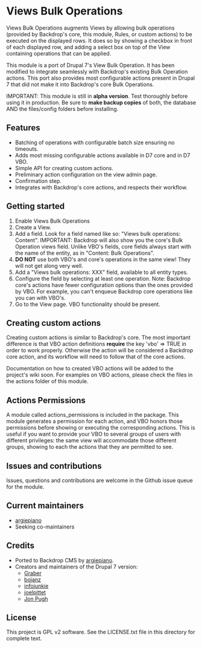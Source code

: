 # Views Bulk Operations

Views Bulk Operations augments Views by allowing bulk operations
(provided by Backdrop's core, this module, Rules, or custom actions) to be 
executed on the displayed rows.
It does so by showing a checkbox in front of each displayed row, and adding a
select box on top of the View containing operations that can be applied.

This module is a port of Drupal 7's View Bulk Operation. It has been modified to
integrate seamlessly with Backdrop's existing Bulk Operation actions. This port 
also provides most configurable actions present in Drupal 7 that did not make it
into Backdrop's core Bulk Operations. 

IMPORTANT: This module is still in **alpha version**. Test thoroughly before using
it in production. Be sure to **make backup copies** of both, the database AND 
the files/config folders before installing. 

## Features

- Batching of operations with configurable batch size ensuring no timeouts.
- Adds most missing configurable actions available in D7 core and in D7 VBO. 
- Simple API for creating custom actions.
- Preliminary action configuration on the view admin page.
- Confirmation step.
- Integrates with Backdrop's core actions, and respects their workflow.

## Getting started

1. Enable Views Bulk Operations
2. Create a View.
3. Add a field. Look for a field named like so: "Views bulk operations: Content". IMPORTANT: Backdrop will also show you the core's Bulk Operation views field. Unlike VBO's fields, core fields always start with the name of the entity, as in "Content: Bulk Operations". 
3. **DO NOT** use both VBO's and core's operations in the same view! They will not get along very well.
4. Add a "Views bulk operations: XXX" field, available to all entity types.
5. Configure the field by selecting at least one operation. Note: Backdrop core's actions have fewer configuration options than the ones provided by VBO. For example, you can't enqueue Backdrop core operations like you can with VBO's.
6. Go to the View page. VBO functionality should be present.

## Creating custom actions

Creating custom actions is similar to Backdrop's core. The most important difference is that VBO action definitions **require** the key 'vbo' =>  TRUE in order to work properly. Otherwise the action will be considered a Backdrop core action, and its workflow will need to follow that of the core actions.

Documentation on how to created VBO actions will be added to the project's wiki soon. For examples on VBO actions, please check the files in the actions folder of this module. 

## Actions Permissions

A module called actions_permissions is included in the package. This module generates a permission for each action, and VBO honors those permissions before showing or executing the corresponding actions. This is useful if you want to provide your VBO to several groups of users with different privileges: the same view will accommodate those different groups, showing to each the actions that they are permitted to see.

## Issues and contributions

Issues, questions and contributions are welcome in the Github issue queue for the module.

## Current maintainers

- [argiepiano](https://github.com/argiepiano)
- Seeking co-maintainers

## Credits

- Ported to Backdrop CMS by [argiepiano](https://github.com/argiepiano).
- Creators and maintainers of the Drupal 7 version:
  - [Graber](https://www.drupal.org/u/graber)
  - [bojanz](https://www.drupal.org/u/bojanz)
  - [infojunkie](https://www.drupal.org/u/infojunkie)
  - [joelpittet](https://www.drupal.org/u/joelpittet)
  - [Jon Pugh](https://www.drupal.org/u/jon-pugh) 


## License

This project is GPL v2 software. See the LICENSE.txt file in this directory
for complete text.

